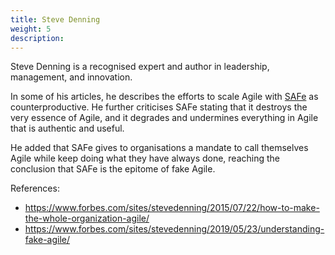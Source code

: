 ```yaml
---
title: Steve Denning
weight: 5
description:
---
```


Steve Denning is a recognised expert and author in leadership, management, and innovation. 

In some of his articles, he describes the efforts to scale Agile with [SAFe](https://www.scaledagileframework.com/) as counterproductive. He further criticises SAFe stating that it destroys the very essence of Agile, and it degrades and undermines everything in Agile that is authentic and useful.

He added that SAFe gives to organisations a mandate to call themselves Agile while keep doing what they have always done, reaching the conclusion that SAFe is the epitome of fake Agile.

References:
- https://www.forbes.com/sites/stevedenning/2015/07/22/how-to-make-the-whole-organization-agile/ 
- https://www.forbes.com/sites/stevedenning/2019/05/23/understanding-fake-agile/ 
